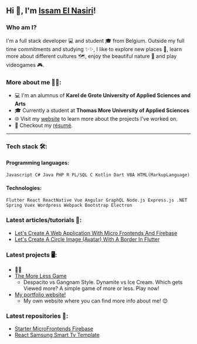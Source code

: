 ## Hi 👋, I'm [Issam El Nasiri](https://www.issamelnasiri.com/)!

### Who am I?

I'm a full stack developer 💻 and student 🎓 from Belgium. Outside my full time commitments and studying ✨✨, I like to explore new places 🧭, learn more about different cultures 🗺️, enjoy the beautiful nature 🌳 and play videogames 🎮.

### More about me 🧑‍💻:

- 💻 I'm an alumnus of **Karel de Grote University of Applied Sciences and Arts**
- 🎓 Currently a student at **Thomas More University of Applied Sciences**
- 🌐 Visit my [website](https://www.issamelnasiri.com/) to learn more about the projects I've worked on.
- 📝 Checkout my [résumé](https://drive.google.com/file/d/1A2LvlDPoBWX4sBQcYwPcL1V4Z3E5fhOg/view).

---
### Tech stack 🛠:

#### Programming languages:
``Javascript C# Java PHP R PL/SQL C
 Kotlin Dart VBA HTML(MarkupLanguage)``
 
 #### Technologies:
``Flutter React ReactNative Vue Angular GraphQL Node.js
Express.js .NET Spring Vuex Wordpress Webpack Bootstrap Electron``
 
### Latest articles/tutorials 📰:

- [Let's Create A Web Application With Micro Frontends And Firebase](https://dev.to/issamelnass/let-s-create-a-web-application-with-micro-frontends-and-firebase-3b0o)
- [Let's Create A Circle Image (Avatar) With A Border In Flutter](https://dev.to/issamelnass/let-s-create-a-circle-image-avatar-with-a-border-in-flutter-5cd2)

### Latest projects 🖥️:
- 👀👀
- [The More Less Game](https://the-more-less-game-nuxt.vercel.app/) 
   - Despacito vs Gangnam Style. Dynamite vs Ice Cream. Which gets Viewed more? A simple game of more or less. Play now!
- [My portfolio website!](https://www.issamelnasiri.com/)
   - My own website where you can find more info about me! 😊



### Latest repositories 📁:
- [Starter MicroFrontends Firebase](https://github.com/IssamElNass/Starter-MicroFrontends-Firebase)
- [React Samsung Smart Tv Template](https://github.com/IssamElNass/React-Samsung-Smart-Tv-Template)
